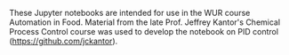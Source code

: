 These Jupyter notebooks are intended for use in the WUR course Automation in Food.
Material from the late Prof. Jeffrey Kantor's Chemical Process Control course was used to develop the notebook on PID control (https://github.com/jckantor).
